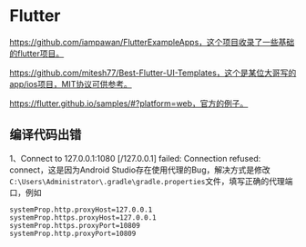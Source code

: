 # Flutter



https://github.com/iampawan/FlutterExampleApps，这个项目收录了一些基础的flutter项目。

https://github.com/mitesh77/Best-Flutter-UI-Templates，这个是某位大哥写的app/ios项目，MIT协议可供参考。

https://flutter.github.io/samples/#?platform=web，官方的例子。



## 编译代码出错

1、Connect to 127.0.0.1:1080 [/127.0.0.1] failed: Connection refused: connect，这是因为Android Studio存在使用代理的Bug，解决方式是修改`C:\Users\Administrator\.gradle\gradle.properties`文件，填写正确的代理端口，例如

```
systemProp.http.proxyHost=127.0.0.1
systemProp.https.proxyHost=127.0.0.1
systemProp.https.proxyPort=10809
systemProp.http.proxyPort=10809
```


